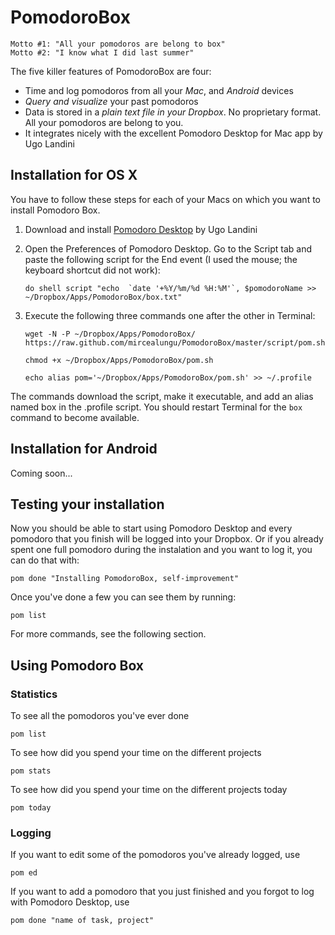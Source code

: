 PomodoroBox
===========

    Motto #1: "All your pomodoros are belong to box"
    Motto #2: "I know what I did last summer"

The five killer features of PomodoroBox are four:
- Time and log pomodoros from all your *Mac*, and *Android* devices
- *Query and visualize* your past pomodoros
- Data is stored in a *plain text file in your Dropbox*. No proprietary format. All your pomodoros are belong to you.
- It integrates nicely with the excellent Pomodoro Desktop for Mac app by Ugo Landini

## Installation for OS X

You have to follow these steps for each of your Macs on which you want to install Pomodoro Box.

1. Download and install [Pomodoro Desktop](http://mac.majorgeeks.com/files/details/pomodoro_desktop.html) by Ugo Landini

2. Open the Preferences of Pomodoro Desktop. Go to the Script tab and paste the following script for the End event (I used the mouse; the keyboard shortcut did not work):

    ```
    do shell script "echo  `date '+%Y/%m/%d %H:%M'`, $pomodoroName >> ~/Dropbox/Apps/PomodoroBox/box.txt" 
    ```

3. Execute the following three commands one after the other in Terminal: 

    ```
    wget -N -P ~/Dropbox/Apps/PomodoroBox/ https://raw.github.com/mircealungu/PomodoroBox/master/script/pom.sh
    ```
    
    ```
    chmod +x ~/Dropbox/Apps/PomodoroBox/pom.sh
    ```
    
    ```
    echo alias pom='~/Dropbox/Apps/PomodoroBox/pom.sh' >> ~/.profile
    ```
The commands download the script, make it executable, and add an alias named box in the .profile script. You should restart Terminal for the `box` command to become available.

## Installation for Android
Coming soon...

## Testing your installation

Now you should be able to start using Pomodoro Desktop and every pomodoro that you finish will be logged into your Dropbox. 
Or if you already spent one full pomodoro during the instalation and you want to log it, you can do that with:

    pom done "Installing PomodoroBox, self-improvement"

Once you've done a few you can see them by running:

    pom list
    
For more commands, see the following section.


## Using Pomodoro Box

### Statistics
To see all the pomodoros you've ever done
   
    pom list

To see how did you spend your time on the different projects
   
    pom stats
   
To see how did you spend your time on the different projects today
   
    pom today
    
### Logging
If you want to edit some of the pomodoros you've already logged, use
   
    pom ed
    
If you want to add a pomodoro that you just finished and you forgot to log with Pomodoro Desktop, use
    
    pom done "name of task, project"

    

